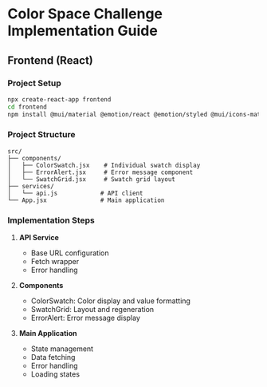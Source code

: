 # Color Space Challenge Implementation Guide

## Frontend (React)

### Project Setup

```bash
npx create-react-app frontend
cd frontend
npm install @mui/material @emotion/react @emotion/styled @mui/icons-material
```

### Project Structure

```
src/
├── components/
│   ├── ColorSwatch.jsx    # Individual swatch display
│   ├── ErrorAlert.jsx     # Error message component
│   └── SwatchGrid.jsx     # Swatch grid layout
├── services/
│   └── api.js            # API client
└── App.jsx               # Main application
```

### Implementation Steps

1. **API Service**

   - Base URL configuration
   - Fetch wrapper
   - Error handling

2. **Components**

   - ColorSwatch: Color display and value formatting
   - SwatchGrid: Layout and regeneration
   - ErrorAlert: Error message display

3. **Main Application**
   - State management
   - Data fetching
   - Error handling
   - Loading states
